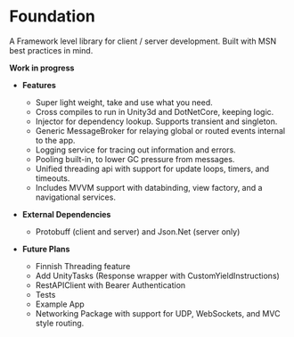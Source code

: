 # Foundation

A Framework level library for client / server development. Built with MSN best practices in mind.

**Work in progress**

- **Features**
  - Super light weight, take and use what you need.
  - Cross compiles to run in Unity3d and DotNetCore, keeping logic.
  - Injector for dependency lookup. Supports transient and singleton.
  - Generic MessageBroker for relaying global or routed events internal to the app.
  - Logging service for tracing out information and errors.
  - Pooling built-in, to lower GC pressure from messages.
  - Unified threading api with support for update loops, timers, and timeouts.
  - Includes MVVM support with databinding, view factory, and a navigational services.
  
  
- **External Dependencies**
  - Protobuff (client and server) and Json.Net (server only)

- **Future Plans**
  - Finnish Threading feature
  - Add UnityTasks (Response wrapper with CustomYieldInstructions)
  - RestAPIClient with Bearer Authentication
  - Tests  
  - Example App
  - Networking Package with support for UDP, WebSockets, and MVC style routing.